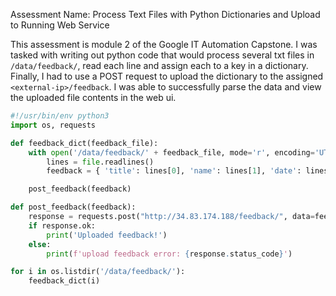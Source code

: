 Assessment Name: Process Text Files with Python Dictionaries and Upload to Running Web Service

This assessment is module 2 of the Google IT Automation Capstone. I was tasked with writing out python code that would process several txt files in `/data/feedback/`, read each line and assign each to a key in a dictionary. Finally, I had to use a POST request to upload the dictionary to the assigned `<external-ip>/feedback`. I was able to successfully parse the data and view the uploaded file contents in the web ui.

```Python
#!/usr/bin/env python3
import os, requests

def feedback_dict(feedback_file):
    with open('/data/feedback/' + feedback_file, mode='r', encoding='UTF-8') as file:
        lines = file.readlines()
        feedback = { 'title': lines[0], 'name': lines[1], 'date': lines[2], 'feedback': lines[3] }

    post_feedback(feedback)

def post_feedback(feedback):
    response = requests.post("http://34.83.174.188/feedback/", data=feedback)
    if response.ok:
        print('Uploaded feedback!')
    else:
        print(f'upload feedback error: {response.status_code}')

for i in os.listdir('/data/feedback/'):
    feedback_dict(i)
```